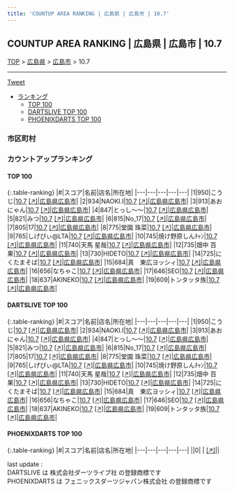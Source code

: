 ```yaml
---
title: 'COUNTUP AREA RANKING | 広島県 | 広島市 | 10.7'
---
```

## COUNTUP AREA RANKING | 広島県 | 広島市 | 10.7

[TOP](/darts/rank/) > [広島県](/darts/rank/広島県/) > [広島市](/darts/rank/広島県/広島市/) > 10.7

___

<a href="https://twitter.com/share?ref_src=twsrc%5Etfw" data-text="COUNTUP AREA RANKING | 広島県広島市10.7" class="twitter-share-button" data-hashtags="DARTSLIVE,PHOENIXDARTS,darts,ダーツ" data-show-count="false">Tweet</a>

* [ランキング](#カウントアップランキング)
    * [TOP 100](#top-100)
    * [DARTSLIVE TOP 100](#dartslive-top-100)
    * [PHOENIXDARTS TOP 100](#phoenixdarts-top-100)

### 市区町村

<ul>

</ul>

### カウントアップランキング

#### TOP 100



{:.table-ranking}
|#|スコア|名前|店名|所在地|
|---|---|---|---|---|
|1|950|<span class="rank-name-dl">こうじ</span>|<a href="/darts/rank/shops/0db2978bda477f4228032249b44395af.html">10.7</a> <a href="https://search.dartslive.com/jp/shop/0db2978bda477f4228032249b44395af">[↗]</a>|<a href="/darts/rank/広島県/広島市">広島県広島市</a>|
|2|934|<span class="rank-name-dl">NAOKI.I</span>|<a href="/darts/rank/shops/0db2978bda477f4228032249b44395af.html">10.7</a> <a href="https://search.dartslive.com/jp/shop/0db2978bda477f4228032249b44395af">[↗]</a>|<a href="/darts/rank/広島県/広島市">広島県広島市</a>|
|3|913|<span class="rank-name-dl">あおにゃん</span>|<a href="/darts/rank/shops/0db2978bda477f4228032249b44395af.html">10.7</a> <a href="https://search.dartslive.com/jp/shop/0db2978bda477f4228032249b44395af">[↗]</a>|<a href="/darts/rank/広島県/広島市">広島県広島市</a>|
|4|847|<span class="rank-name-dl">とっし〜〜</span>|<a href="/darts/rank/shops/0db2978bda477f4228032249b44395af.html">10.7</a> <a href="https://search.dartslive.com/jp/shop/0db2978bda477f4228032249b44395af">[↗]</a>|<a href="/darts/rank/広島県/広島市">広島県広島市</a>|
|5|821|<span class="rank-name-dl">みつ</span>|<a href="/darts/rank/shops/0db2978bda477f4228032249b44395af.html">10.7</a> <a href="https://search.dartslive.com/jp/shop/0db2978bda477f4228032249b44395af">[↗]</a>|<a href="/darts/rank/広島県/広島市">広島県広島市</a>|
|6|815|<span class="rank-name-dl">No_17</span>|<a href="/darts/rank/shops/0db2978bda477f4228032249b44395af.html">10.7</a> <a href="https://search.dartslive.com/jp/shop/0db2978bda477f4228032249b44395af">[↗]</a>|<a href="/darts/rank/広島県/広島市">広島県広島市</a>|
|7|805|<span class="rank-name-dl">17</span>|<a href="/darts/rank/shops/0db2978bda477f4228032249b44395af.html">10.7</a> <a href="https://search.dartslive.com/jp/shop/0db2978bda477f4228032249b44395af">[↗]</a>|<a href="/darts/rank/広島県/広島市">広島県広島市</a>|
|8|775|<span class="rank-name-dl">堂園 珠菜</span>|<a href="/darts/rank/shops/0db2978bda477f4228032249b44395af.html">10.7</a> <a href="https://search.dartslive.com/jp/shop/0db2978bda477f4228032249b44395af">[↗]</a>|<a href="/darts/rank/広島県/広島市">広島県広島市</a>|
|9|765|<span class="rank-name-dl">しげぴぃ@LTA</span>|<a href="/darts/rank/shops/0db2978bda477f4228032249b44395af.html">10.7</a> <a href="https://search.dartslive.com/jp/shop/0db2978bda477f4228032249b44395af">[↗]</a>|<a href="/darts/rank/広島県/広島市">広島県広島市</a>|
|10|745|<span class="rank-name-dl">焼け野原しんﾁｬﾝ</span>|<a href="/darts/rank/shops/0db2978bda477f4228032249b44395af.html">10.7</a> <a href="https://search.dartslive.com/jp/shop/0db2978bda477f4228032249b44395af">[↗]</a>|<a href="/darts/rank/広島県/広島市">広島県広島市</a>|
|11|740|<span class="rank-name-dl">天馬 星哉</span>|<a href="/darts/rank/shops/0db2978bda477f4228032249b44395af.html">10.7</a> <a href="https://search.dartslive.com/jp/shop/0db2978bda477f4228032249b44395af">[↗]</a>|<a href="/darts/rank/広島県/広島市">広島県広島市</a>|
|12|735|<span class="rank-name-dl">畑中 百果</span>|<a href="/darts/rank/shops/0db2978bda477f4228032249b44395af.html">10.7</a> <a href="https://search.dartslive.com/jp/shop/0db2978bda477f4228032249b44395af">[↗]</a>|<a href="/darts/rank/広島県/広島市">広島県広島市</a>|
|13|730|<span class="rank-name-dl">HIDETO</span>|<a href="/darts/rank/shops/0db2978bda477f4228032249b44395af.html">10.7</a> <a href="https://search.dartslive.com/jp/shop/0db2978bda477f4228032249b44395af">[↗]</a>|<a href="/darts/rank/広島県/広島市">広島県広島市</a>|
|14|725|<span class="rank-name-dl">にくたまそば</span>|<a href="/darts/rank/shops/0db2978bda477f4228032249b44395af.html">10.7</a> <a href="https://search.dartslive.com/jp/shop/0db2978bda477f4228032249b44395af">[↗]</a>|<a href="/darts/rank/広島県/広島市">広島県広島市</a>|
|15|684|<span class="rank-name-dl">真　東広ヨッシィ</span>|<a href="/darts/rank/shops/0db2978bda477f4228032249b44395af.html">10.7</a> <a href="https://search.dartslive.com/jp/shop/0db2978bda477f4228032249b44395af">[↗]</a>|<a href="/darts/rank/広島県/広島市">広島県広島市</a>|
|16|656|<span class="rank-name-dl">なちゃこ</span>|<a href="/darts/rank/shops/0db2978bda477f4228032249b44395af.html">10.7</a> <a href="https://search.dartslive.com/jp/shop/0db2978bda477f4228032249b44395af">[↗]</a>|<a href="/darts/rank/広島県/広島市">広島県広島市</a>|
|17|646|<span class="rank-name-dl">SEO</span>|<a href="/darts/rank/shops/0db2978bda477f4228032249b44395af.html">10.7</a> <a href="https://search.dartslive.com/jp/shop/0db2978bda477f4228032249b44395af">[↗]</a>|<a href="/darts/rank/広島県/広島市">広島県広島市</a>|
|18|637|<span class="rank-name-dl">AKINEKO</span>|<a href="/darts/rank/shops/0db2978bda477f4228032249b44395af.html">10.7</a> <a href="https://search.dartslive.com/jp/shop/0db2978bda477f4228032249b44395af">[↗]</a>|<a href="/darts/rank/広島県/広島市">広島県広島市</a>|
|19|609|<span class="rank-name-dl">トンタッタ族</span>|<a href="/darts/rank/shops/0db2978bda477f4228032249b44395af.html">10.7</a> <a href="https://search.dartslive.com/jp/shop/0db2978bda477f4228032249b44395af">[↗]</a>|<a href="/darts/rank/広島県/広島市">広島県広島市</a>|


#### DARTSLIVE TOP 100



{:.table-ranking}
|#|スコア|名前|店名|所在地|
|---|---|---|---|---|
|1|950|<span class="rank-name-dl">こうじ</span>|<a href="/darts/rank/shops/0db2978bda477f4228032249b44395af.html">10.7</a> <a href="https://search.dartslive.com/jp/shop/0db2978bda477f4228032249b44395af">[↗]</a>|<a href="/darts/rank/広島県/広島市">広島県広島市</a>|
|2|934|<span class="rank-name-dl">NAOKI.I</span>|<a href="/darts/rank/shops/0db2978bda477f4228032249b44395af.html">10.7</a> <a href="https://search.dartslive.com/jp/shop/0db2978bda477f4228032249b44395af">[↗]</a>|<a href="/darts/rank/広島県/広島市">広島県広島市</a>|
|3|913|<span class="rank-name-dl">あおにゃん</span>|<a href="/darts/rank/shops/0db2978bda477f4228032249b44395af.html">10.7</a> <a href="https://search.dartslive.com/jp/shop/0db2978bda477f4228032249b44395af">[↗]</a>|<a href="/darts/rank/広島県/広島市">広島県広島市</a>|
|4|847|<span class="rank-name-dl">とっし〜〜</span>|<a href="/darts/rank/shops/0db2978bda477f4228032249b44395af.html">10.7</a> <a href="https://search.dartslive.com/jp/shop/0db2978bda477f4228032249b44395af">[↗]</a>|<a href="/darts/rank/広島県/広島市">広島県広島市</a>|
|5|821|<span class="rank-name-dl">みつ</span>|<a href="/darts/rank/shops/0db2978bda477f4228032249b44395af.html">10.7</a> <a href="https://search.dartslive.com/jp/shop/0db2978bda477f4228032249b44395af">[↗]</a>|<a href="/darts/rank/広島県/広島市">広島県広島市</a>|
|6|815|<span class="rank-name-dl">No_17</span>|<a href="/darts/rank/shops/0db2978bda477f4228032249b44395af.html">10.7</a> <a href="https://search.dartslive.com/jp/shop/0db2978bda477f4228032249b44395af">[↗]</a>|<a href="/darts/rank/広島県/広島市">広島県広島市</a>|
|7|805|<span class="rank-name-dl">17</span>|<a href="/darts/rank/shops/0db2978bda477f4228032249b44395af.html">10.7</a> <a href="https://search.dartslive.com/jp/shop/0db2978bda477f4228032249b44395af">[↗]</a>|<a href="/darts/rank/広島県/広島市">広島県広島市</a>|
|8|775|<span class="rank-name-dl">堂園 珠菜</span>|<a href="/darts/rank/shops/0db2978bda477f4228032249b44395af.html">10.7</a> <a href="https://search.dartslive.com/jp/shop/0db2978bda477f4228032249b44395af">[↗]</a>|<a href="/darts/rank/広島県/広島市">広島県広島市</a>|
|9|765|<span class="rank-name-dl">しげぴぃ@LTA</span>|<a href="/darts/rank/shops/0db2978bda477f4228032249b44395af.html">10.7</a> <a href="https://search.dartslive.com/jp/shop/0db2978bda477f4228032249b44395af">[↗]</a>|<a href="/darts/rank/広島県/広島市">広島県広島市</a>|
|10|745|<span class="rank-name-dl">焼け野原しんﾁｬﾝ</span>|<a href="/darts/rank/shops/0db2978bda477f4228032249b44395af.html">10.7</a> <a href="https://search.dartslive.com/jp/shop/0db2978bda477f4228032249b44395af">[↗]</a>|<a href="/darts/rank/広島県/広島市">広島県広島市</a>|
|11|740|<span class="rank-name-dl">天馬 星哉</span>|<a href="/darts/rank/shops/0db2978bda477f4228032249b44395af.html">10.7</a> <a href="https://search.dartslive.com/jp/shop/0db2978bda477f4228032249b44395af">[↗]</a>|<a href="/darts/rank/広島県/広島市">広島県広島市</a>|
|12|735|<span class="rank-name-dl">畑中 百果</span>|<a href="/darts/rank/shops/0db2978bda477f4228032249b44395af.html">10.7</a> <a href="https://search.dartslive.com/jp/shop/0db2978bda477f4228032249b44395af">[↗]</a>|<a href="/darts/rank/広島県/広島市">広島県広島市</a>|
|13|730|<span class="rank-name-dl">HIDETO</span>|<a href="/darts/rank/shops/0db2978bda477f4228032249b44395af.html">10.7</a> <a href="https://search.dartslive.com/jp/shop/0db2978bda477f4228032249b44395af">[↗]</a>|<a href="/darts/rank/広島県/広島市">広島県広島市</a>|
|14|725|<span class="rank-name-dl">にくたまそば</span>|<a href="/darts/rank/shops/0db2978bda477f4228032249b44395af.html">10.7</a> <a href="https://search.dartslive.com/jp/shop/0db2978bda477f4228032249b44395af">[↗]</a>|<a href="/darts/rank/広島県/広島市">広島県広島市</a>|
|15|684|<span class="rank-name-dl">真　東広ヨッシィ</span>|<a href="/darts/rank/shops/0db2978bda477f4228032249b44395af.html">10.7</a> <a href="https://search.dartslive.com/jp/shop/0db2978bda477f4228032249b44395af">[↗]</a>|<a href="/darts/rank/広島県/広島市">広島県広島市</a>|
|16|656|<span class="rank-name-dl">なちゃこ</span>|<a href="/darts/rank/shops/0db2978bda477f4228032249b44395af.html">10.7</a> <a href="https://search.dartslive.com/jp/shop/0db2978bda477f4228032249b44395af">[↗]</a>|<a href="/darts/rank/広島県/広島市">広島県広島市</a>|
|17|646|<span class="rank-name-dl">SEO</span>|<a href="/darts/rank/shops/0db2978bda477f4228032249b44395af.html">10.7</a> <a href="https://search.dartslive.com/jp/shop/0db2978bda477f4228032249b44395af">[↗]</a>|<a href="/darts/rank/広島県/広島市">広島県広島市</a>|
|18|637|<span class="rank-name-dl">AKINEKO</span>|<a href="/darts/rank/shops/0db2978bda477f4228032249b44395af.html">10.7</a> <a href="https://search.dartslive.com/jp/shop/0db2978bda477f4228032249b44395af">[↗]</a>|<a href="/darts/rank/広島県/広島市">広島県広島市</a>|
|19|609|<span class="rank-name-dl">トンタッタ族</span>|<a href="/darts/rank/shops/0db2978bda477f4228032249b44395af.html">10.7</a> <a href="https://search.dartslive.com/jp/shop/0db2978bda477f4228032249b44395af">[↗]</a>|<a href="/darts/rank/広島県/広島市">広島県広島市</a>|


#### PHOENIXDARTS TOP 100



{:.table-ranking}
|#|スコア|名前|店名|所在地|
|---|---|---|---|---|
||0|<span class="rank-name-dl"> </span>|<a href="/darts/rank/shops/.html"></a> <a href="">[↗]</a>|<a href="/darts/rank//"></a>|


<div class="footer border-top border-gray-light mt-5 pt-3 text-right text-gray">
    last update : <span style="font-weight: italic" id="foot_last_modified"></span><br />
    DARTSLIVE は 株式会社ダーツライブ社 の登録商標です<br />
    PHOENIXDARTS は フェニックスダーツジャパン株式会社 の登録商標です<br />
</div>

<script src="https://cdnjs.cloudflare.com/ajax/libs/jquery.tablesorter/2.31.3/js/jquery.tablesorter.min.js" integrity="sha512-qzgd5cYSZcosqpzpn7zF2ZId8f/8CHmFKZ8j7mU4OUXTNRd5g+ZHBPsgKEwoqxCtdQvExE5LprwwPAgoicguNg==" crossorigin="anonymous" referrerpolicy="no-referrer"></script>
<link rel="stylesheet" href="https://cdnjs.cloudflare.com/ajax/libs/jquery.tablesorter/2.31.3/css/theme.default.min.css" integrity="sha512-wghhOJkjQX0Lh3NSWvNKeZ0ZpNn+SPVXX1Qyc9OCaogADktxrBiBdKGDoqVUOyhStvMBmJQ8ZdMHiR3wuEq8+w==" crossorigin="anonymous" referrerpolicy="no-referrer" />
<script>
$(function() {
    $(".table-ranking").tablesorter({sortList:[[0, 0]]});
    $("#foot_last_modified").text(formatDate(new Date(document.lastModified), 'yyyy-MM-dd HH:mm:ss'));
});
</script>

<script async src="https://platform.twitter.com/widgets.js" charset="utf-8"></script>